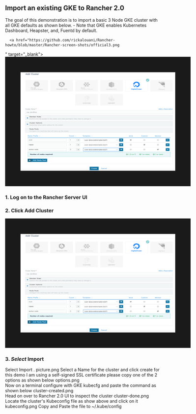 ## Import an existing GKE to Rancher 2.0

 The goal of this demonstration is to import a basic 3 Node GKE cluster with all GKE
 defaults as shown below. 
      - Note that GKE enables Kubernetes Dashboard, Heapster, and, Fuentd by default. 
      
      <a href="https://github.com/rickalouani/Rancher-howto/blob/master/Rancher-screen-shots/official3.png
" target="_blank"><img src="https://github.com/rickalouani/Rancher-howto/blob/master/Rancher-screen-shots/official3.png" 
alt="IMAGE ALT TEXT HERE" width="540" height="320" border="50" /></a>

 
   ### 1. Log on to the Rancher Server UI
   ### 2. Click Add Cluster
   
 <a href="https://github.com/rickalouani/Rancher-howto/blob/master/Rancher-screen-shots/official3.png
" target="_blank"><img src="https://github.com/rickalouani/Rancher-howto/blob/master/Rancher-screen-shots/official3.png" 
alt="IMAGE ALT TEXT HERE" width="540" height="320" border="50" /></a>
   ### 3. _Select_ Import                                                                         
Select Import .                                                                                                     picture.png
Select a Name for the cluster and click create
for this demo I am using a self-signed SSL certificate please copy one of the 2 options as shown below options.png    
Now on a terminal configure with GKE kubecfg and paste the command as shown below cluster-created.png      
Head on over to Rancher 2.0 UI to inspect the cluster        cluster-done.png
Locate the cluster's Kubeconfig file as show above and click on it          kubeconfig.png
 Copy and Paste the file to ~/.kube/config       
  
